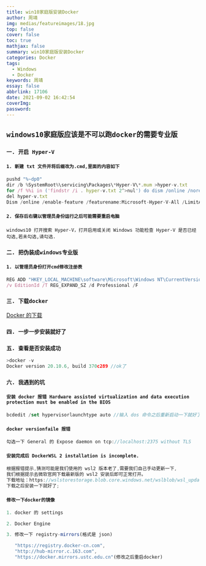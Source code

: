 ```yaml
---
title: win10家庭版安装Docker
author: 周靖
img: medias/featureimages/18.jpg
top: false
cover: false
toc: true
mathjax: false
summary: win10家庭版安装Docker
categories: Docker
tags:
  - Windows
  - Docker
keywords: 周靖
essay: false
abbrlink: 17106
date: 2021-09-02 16:42:54
coverImg:
password:
---
```


## `windows10家庭版应该是不可以跑docker的需要专业版`

### `一. 开启 Hyper-V`

#### `1. 新建 txt 文件并将后缀改为.cmd,里面的内容如下`

```js
pushd "%~dp0"
dir /b %SystemRoot%\servicing\Packages\*Hyper-V\*.mum >hyper-v.txt
for /f %%i in ('findstr /i . hyper-v.txt 2^>nul') do dism /online /norestart /add-package:"%SystemRoot%\servicing\Packages\%%i"
del hyper-v.txt
Dism /online /enable-feature /featurename:Microsoft-Hyper-V-All /LimitAccess /ALL
```

#### `2. 保存后右键以管理员身份运行之后可能需要重启电脑`

`windows10 打开搜索 Hyper-V，打开启用或关闭 Windows 功能检查 Hyper-V 是否已经勾选,若未勾选,请勾选.`

### `二. 把伪装成windows专业版`

#### `1. 以管理员身份打开cmd修改注册表`

```js
REG ADD "HKEY_LOCAL_MACHINE\software\Microsoft\Windows NT\CurrentVersion"
/v EditionId /T REG_EXPAND_SZ /d Professional /F
```

### `三. 下载docker`

​[Docker 的下载](hub.docker.com)

### `四. 一步一步安装就好了`

### `五. 查看是否安装成功`

```js
>docker -v
Docker version 20.10.6, build 370c289 //ok了
```

### `六. 我遇到的坑`

#### `安装 docker 报错 Hardware assisted virtualization and data execution protection must be enabled in the BIOS`

```js
bcdedit /set hypervisorlaunchtype auto //输入 dos 命令之后重新启动一下就好了
```

#### `docker versionfaile 报错`

```js
勾选一下 General 的 Expose daemon on tcp://localhost:2375 without TLS
```

#### `安装完成后 DockerWSL 2 installation is incomplete.`

```js
根据报错提示,猜测可能是我们使用的 wsl2 版本老了,需要我们自己手动更新一下,
我们根据提示去微软官网下载最新版的 wsl2 安装后即可正常打开。
下载地址：https://wslstorestorage.blob.core.windows.net/wslblob/wsl_update_x64.msi
下载之后安装一下就好了;
```

#### `修改一下docker的镜像`

```js
1. docker 的 settings

2. Docker Engine

3. 修改一下 registry-mirrors(格式是 json)

   "https://registry.docker-cn.com",
   "http://hub-mirror.c.163.com",
   "https://docker.mirrors.ustc.edu.cn"(修改之后重启docker)

```
